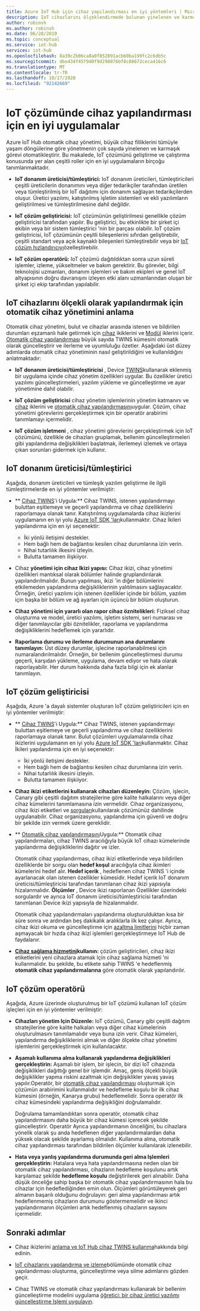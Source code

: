 ```yaml
---
title: Azure IoT Hub için cihaz yapılandırması en iyi yöntemleri | Microsoft Docs
description: IoT cihazlarını ölçeklendirmede bulunan yinelenen ve karmaşık görevleri en aza indirmek için otomatik cihaz yönetimini kullanmaya yönelik en iyi yöntemler hakkında bilgi edinin.
author: robinsh
ms.author: robinsh
ms.date: 06/28/2019
ms.topic: conceptual
ms.service: iot-hub
services: iot-hub
ms.openlocfilehash: 8a39c2b06ca8a0f852891acb60ba199fc2c6db5c
ms.sourcegitcommit: dbe434f45f9d0f9d298076bf8c08672ceca416c6
ms.translationtype: MT
ms.contentlocale: tr-TR
ms.lasthandoff: 10/17/2020
ms.locfileid: "92142669"
---
```

# <a name="best-practices-for-device-configuration-within-an-iot-solution"></a>IoT çözümünde cihaz yapılandırması için en iyi uygulamalar

Azure IoT Hub otomatik cihaz yönetimi, büyük cihaz filliklerini tümüyle yaşam döngülerine göre yönetmenin çok sayıda yinelenen ve karmaşık görevi otomatikleştirir. Bu makalede, IoT çözümünü geliştirme ve çalıştırma konusunda yer alan çeşitli roller için en iyi uygulamaların birçoğu tanımlanmaktadır.

* **IoT donanım üreticisi/tümleştirici:** IoT donanım üreticileri, tümleştiricileri çeşitli üreticilerin donanımını veya diğer tedarikçiler tarafından üretilen veya tümleştirilmiş bir IoT dağıtımı için donanım sağlayan tedarikçilerden oluşur. Üretici yazılımı, katıştırılmış işletim sistemleri ve ekli yazılımların geliştirilmesi ve tümleştirilmesine dahil değildir.

* **IoT çözüm geliştiricisi:** IoT çözümünün geliştirilmesi genellikle çözüm geliştiricisi tarafından yapılır. Bu geliştirici, bu etkinlikte bir şirket içi ekibin veya bir sistem tümleştirici 'nin bir parçası olabilir. IoT çözüm geliştiricisi, IoT çözümünün çeşitli bileşenlerini sıfırdan geliştirebilir, çeşitli standart veya açık kaynaklı bileşenleri tümleştirebilir veya bir [IoT çözüm hızlandırıcıyı](../iot-accelerators/index.yml)özelleştirebilir.

* **IoT çözüm operatörü:** IoT çözümü dağıtıldıktan sonra uzun süreli işlemler, izleme, yükseltmeler ve bakım gerektirir. Bu görevler, bilgi teknolojisi uzmanları, donanım işlemleri ve bakım ekipleri ve genel IoT altyapısının doğru davranışını izleyen etki alanı uzmanlarından oluşan bir şirket içi ekip tarafından yapılabilir.

## <a name="understand-automatic-device-management-for-configuring-iot-devices-at-scale"></a>IoT cihazlarını ölçekli olarak yapılandırmak için otomatik cihaz yönetimini anlama

Otomatik cihaz yönetimi, bulut ve cihazlar arasında istenen ve bildirilen durumları eşzamanlı hale getirmek için [cihaz](iot-hub-devguide-device-twins.md) ikiklerini ve [Modül](iot-hub-devguide-module-twins.md) iklerini içerir. [Otomatik cihaz yapılandırması](./iot-hub-automatic-device-management.md) büyük sayıda TWINS kümesini otomatik olarak güncelleştirir ve ilerleme ve uyumluluğu özetler. Aşağıdaki üst düzey adımlarda otomatik cihaz yönetiminin nasıl geliştirildiğini ve kullanıldığını anlatmaktadır:

* **IoT donanım üreticisi/tümleştiricisi** , Device [TWINS](iot-hub-devguide-device-twins.md)kullanarak eklenmiş bir uygulama içinde cihaz yönetim özellikleri uygular. Bu özellikler üretici yazılımı güncelleştirmeleri, yazılım yükleme ve güncelleştirme ve ayar yönetimine dahil olabilir.

* **IoT çözüm geliştiricisi** cihaz yönetim işlemlerinin yönetim katmanını ve [cihaz](iot-hub-devguide-device-twins.md) iklerini ve [otomatik cihaz yapılandırmasını](./iot-hub-automatic-device-management.md)uygular. Çözüm, cihaz yönetimi görevlerini gerçekleştirmek için bir operatör arabirimi tanımlamayı içermelidir.

* **IoT çözüm işletmeni** , cihaz yönetimi görevlerini gerçekleştirmek için IoT çözümünü, özellikle de cihazları gruplamak, bellenim güncelleştirmeleri gibi yapılandırma değişiklikleri başlatmak, ilerlemeyi izlemek ve ortaya çıkan sorunları gidermek için kullanır.

## <a name="iot-hardware-manufacturerintegrator"></a>IoT donanım üreticisi/tümleştirici

Aşağıda, donanım üreticileri ve tümleşik yazılım geliştirme ile ilgili tümleştirmelerde en iyi yöntemler verilmiştir:

* ** [Cihaz TWINS](iot-hub-devguide-device-twins.md)'i Uygula:** Cihaz TWINS, istenen yapılandırmayı buluttan eşitlemeye ve geçerli yapılandırma ve cihaz özelliklerini raporlamaya olanak tanır. Katıştırılmış uygulamalarda cihaz ikizlerini uygulamanın en iyi yolu [Azure IoT SDK 'ları](https://github.com/Azure/azure-iot-sdks)kullanmaktır. Cihaz İkileri yapılandırma için en iyi seçenektir:

    * İki yönlü iletişimi destekler.
    * Hem bağlı hem de bağlantısı kesilen cihaz durumlarına izin verin.
    * Nihai tutarlılık ilkesini izleyin.
    * Bulutta tamamen ilişkiiyor.

* Cihaz **yönetimi için cihaz Ikizi yapısı:** Cihaz ikizi, cihaz yönetimi özellikleri mantıksal olarak bölümler halinde gruplandırılarak yapılandırılmalıdır. Bunun yapılması, ikizi 'in diğer bölümlerini etkilemeden yapılandırma değişikliklerinin yalıtılmasını sağlayacaktır. Örneğin, üretici yazılımı için istenen özellikler içinde bir bölüm, yazılım için başka bir bölüm ve ağ ayarları için üçüncü bir bölüm oluşturun. 

* **Cihaz yönetimi için yararlı olan rapor cihaz öznitelikleri:** Fiziksel cihaz oluşturma ve model, üretici yazılımı, işletim sistemi, seri numarası ve diğer tanımlayıcılar gibi öznitelikler, raporlama ve yapılandırma değişikliklerini hedeflemek için yararlıdır.

* **Raporlama durumu ve ilerleme durumunun ana durumlarını tanımlayın:** Üst düzey durumlar, işlecine raporlanabilmesi için numaralandırılmalıdır. Örneğin, bir bellenim güncelleştirmesi durumu geçerli, karşıdan yükleme, uygulama, devam ediyor ve hata olarak raporlayabilir. Her durum hakkında daha fazla bilgi için ek alanlar tanımlayın.

## <a name="iot-solution-developer"></a>IoT çözüm geliştiricisi

Aşağıda, Azure 'a dayalı sistemler oluşturan IoT çözüm geliştiricileri için en iyi yöntemler verilmiştir:

* ** [Cihaz TWINS](iot-hub-devguide-device-twins.md)'i Uygula:** Cihaz TWINS, istenen yapılandırmayı buluttan eşitlemeye ve geçerli yapılandırma ve cihaz özelliklerini raporlamaya olanak tanır. Bulut çözümleri uygulamalarında cihaz ikizlerini uygulamanın en iyi yolu [Azure IoT SDK 'ları](https://github.com/Azure/azure-iot-sdks)kullanmaktır. Cihaz İkileri yapılandırma için en iyi seçenektir:

    * İki yönlü iletişimi destekler.
    * Hem bağlı hem de bağlantısı kesilen cihaz durumlarına izin verin.
    * Nihai tutarlılık ilkesini izleyin.
    * Bulutta tamamen ilişkiiyor.

* **Cihaz ikizi etiketlerini kullanarak cihazları düzenleyin:** Çözüm, işlecin, Canary gibi çeşitli dağıtım stratejilerine göre kalite halkalarını veya diğer cihaz kümelerini tanımlamasına izin vermelidir. Cihaz organizasyonu, cihaz ikizi etiketleri ve [sorguları](iot-hub-devguide-query-language.md)kullanılarak çözümünüz dahilinde uygulanabilir. Cihaz organizasyonu, yapılandırma için güvenli ve doğru bir şekilde izin vermek üzere gereklidir.

* ** [Otomatik cihaz yapılandırmasını](./iot-hub-automatic-device-management.md)Uygula:** Otomatik cihaz yapılandırmaları, cihaz TWINS aracılığıyla büyük IoT cihazı kümelerinde yapılandırma değişikliklerini dağıtır ve izler.

   Otomatik cihaz yapılandırması, cihaz ikizi etiketlerinde veya bildirilen özelliklerde bir sorgu olan **hedef koşul** aracılığıyla cihaz ikimleri kümelerini hedef alır. **Hedef içerik** , hedeflenen cihaz TWINS 'i içinde ayarlanacak olan istenen özellikler kümesidir. Hedef içerik IoT donanım üreticisi/tümleştiricisi tarafından tanımlanan cihaz ikizi yapısıyla hizalanmalıdır. **Ölçümler** , Device ikizi raporlanan Özellikler üzerindeki sorgulardır ve ayrıca IoT donanım üreticisi/tümleştiricisi tarafından tanımlanan Device ikizi yapısıyla de hizalanmalıdır.

   Otomatik cihaz yapılandırmaları yapılandırma oluşturulduktan kısa bir süre sonra ve ardından beş dakikalık aralıklarla ilk kez çalışır. Ayrıca, cihaz ikizi okuma ve güncelleştirme için [azaltma limitlerini](iot-hub-devguide-quotas-throttling.md) hiçbir zaman aşmayacak bir hızda cihaz ikizi işlemleri gerçekleştirmeye IoT Hub de faydalanır.

* **[Cihaz sağlama hizmetini](../iot-dps/how-to-manage-enrollments.md)kullanın:** çözüm geliştiricileri, cihaz ikizi etiketlerini yeni cihazlara atamak Için cihaz sağlama hizmeti 'ni kullanmalıdır. bu şekilde, bu etikete sahip TWINS 'e hedeflenmiş **otomatik cihaz yapılandırmalarına** göre otomatik olarak yapılandırılır. 

## <a name="iot-solution-operator"></a>IoT çözüm operatörü

Aşağıda, Azure üzerinde oluşturulmuş bir IoT çözümü kullanan IoT çözüm işleçleri için en iyi yöntemler verilmiştir:

* **Cihazları yönetim Için Düzenle:** IoT çözümü, Canary gibi çeşitli dağıtım stratejilerine göre kalite halkaları veya diğer cihaz kümelerinin oluşturulmasını tanımlamalıdır veya buna izin verir. Cihaz kümeleri, yapılandırma değişikliklerini almak ve diğer ölçekte cihaz yönetimi işlemlerini gerçekleştirmek için kullanılacaktır.

* **Aşamalı kullanıma alma kullanarak yapılandırma değişiklikleri gerçekleştirin:**  Aşamalı bir işlem, bir işlecin, bir dizi IoT cihazında değişiklikleri dağıttığı genel bir işlemdir. Amaç, geniş ölçekli büyük değişiklikler yapma riskini azaltmak için değişiklikler yavaş yavaş yapılır.Operatör, bir [otomatik cihaz yapılandırması](./iot-hub-automatic-device-management.md) oluşturmak için çözümün arabirimini kullanmalıdır ve hedefleme koşulu bir ilk cihaz kümesini (örneğin, Kanarya grubu) hedeflemelidir. Sonra operatör ilk cihaz kümesindeki yapılandırma değişikliğini doğrulamalıdır.

   Doğrulama tamamlandıktan sonra operatör, otomatik cihaz yapılandırmasını daha büyük bir cihaz kümesi içerecek şekilde güncelleştirir. Operatör Ayrıca yapılandırmanın önceliğini, bu cihazlara yönelik olarak şu anda hedeflenen diğer yapılandırmalardan daha yüksek olacak şekilde ayarlamış olmalıdır. Kullanıma alma, otomatik cihaz yapılandırması tarafından bildirilen ölçümler kullanılarak izlenebilir.

* **Hata veya yanlış yapılandırma durumunda geri alma Işlemleri gerçekleştirin:**  Hatalara veya hata yapılandırmasına neden olan bir otomatik cihaz yapılandırması, cihazların hedefleme koşulunu artık karşılamaz şekilde **hedefleme koşulu** değiştirilerek geri alınabilir. Daha düşük önceliğe sahip başka bir otomatik cihaz yapılandırmasının hala bu cihazlar için hedeflediğinden emin olun. Ölçümleri görüntüleyerek geri almanın başarılı olduğunu doğrulayın: geri alma yapılandırması artık hedeflenmemiş cihazların durumunu göstermemelidir ve ikinci yapılandırmanın ölçümleri artık hedeflenmiş cihazların sayısını içermelidir.

## <a name="next-steps"></a>Sonraki adımlar

* Cihaz ikizlerini [anlama ve IoT Hub cihaz TWINS kullanma](iot-hub-devguide-device-twins.md)hakkında bilgi edinin.

* [IoT cihazlarını yapılandırma ve izleme](./iot-hub-automatic-device-management.md)bölümünde otomatik cihaz yapılandırması oluşturma, güncelleştirme veya silme adımlarını gözden geçir.

* Cihaz TWINS ve otomatik cihaz yapılandırması kullanarak bir bellenim güncelleştirme modelini uygulama [öğretici: bir cihaz üretici yazılımı güncelleştirme Işlemi uygulayın](tutorial-firmware-update.md).
